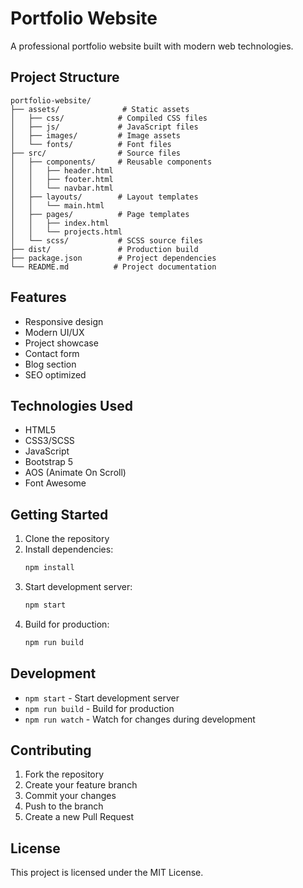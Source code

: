 # Portfolio Website

A professional portfolio website built with modern web technologies.

## Project Structure

```
portfolio-website/
├── assets/              # Static assets
│   ├── css/            # Compiled CSS files
│   ├── js/             # JavaScript files
│   ├── images/         # Image assets
│   └── fonts/          # Font files
├── src/                # Source files
│   ├── components/     # Reusable components
│   │   ├── header.html
│   │   ├── footer.html
│   │   └── navbar.html
│   ├── layouts/        # Layout templates
│   │   └── main.html
│   ├── pages/          # Page templates
│   │   ├── index.html
│   │   └── projects.html
│   └── scss/           # SCSS source files
├── dist/               # Production build
├── package.json        # Project dependencies
└── README.md          # Project documentation
```

## Features

- Responsive design
- Modern UI/UX
- Project showcase
- Contact form
- Blog section
- SEO optimized

## Technologies Used

- HTML5
- CSS3/SCSS
- JavaScript
- Bootstrap 5
- AOS (Animate On Scroll)
- Font Awesome

## Getting Started

1. Clone the repository
2. Install dependencies:
   ```bash
   npm install
   ```
3. Start development server:
   ```bash
   npm start
   ```
4. Build for production:
   ```bash
   npm run build
   ```

## Development

- `npm start` - Start development server
- `npm run build` - Build for production
- `npm run watch` - Watch for changes during development

## Contributing

1. Fork the repository
2. Create your feature branch
3. Commit your changes
4. Push to the branch
5. Create a new Pull Request

## License

This project is licensed under the MIT License. 